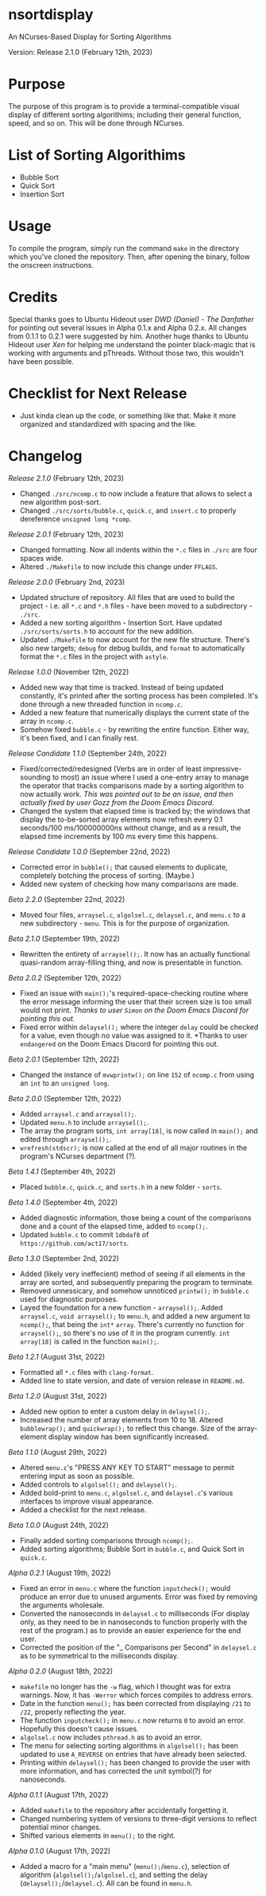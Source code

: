 # nsortdisplay
An NCurses-Based Display for Sorting Algorithms

Version: Release 2.1.0 (February 12th, 2023)

# Purpose
  The purpose of this program is to provide a terminal-compatible visual display of different sorting algorithims; including their general function, speed, and so on. This will be done through NCurses.

# List of Sorting Algorithims
  - Bubble Sort
  - Quick Sort
  - Insertion Sort

# Usage
  To compile the program, simply run the command ``make`` in the directory which you've cloned the repository.
  Then, after opening the binary, follow the onscreen instructions.

# Credits
  Special thanks goes to Ubuntu Hideout user *DWD (Daniel) - The Danfather* for pointing out several issues in Alpha 0.1.x and Alpha 0.2.x. All changes from 0.1.1 to 0.2.1 were suggested by him. Another huge thanks to Ubuntu Hideout user *Xen* for helping me understand the pointer black-magic that is working with arguments and pThreads. Without those two, this wouldn't have been possible.

# Checklist for Next Release
  - Just kinda clean up the code, or something like that. Make it more organized and standardized with spacing and the like.

# Changelog

  *Release 2.1.0* (February 12th, 2023)
  - Changed ``./src/ncomp.c`` to now include a feature that allows to select a new algorithm post-sort.
  - Changed ``./src/sorts/bubble.c``, ``quick.c``, and ``insert.c`` to properly dereference ``unsigned long *comp``.

  *Release 2.0.1* (February 12th, 2023)
  - Changed formatting. Now all indents within the ``*.c`` files in ``./src`` are four spaces wide.
  - Altered ``./Makefile`` to now include this change under ``FFLAGS``.

  *Release 2.0.0* (February 2nd, 2023)
  - Updated structure of repository. All files that are used to build the project - i.e. all ``*.c`` and ``*.h`` files - have been moved to a subdirectory - ``./src``.
  - Added a new sorting algorithm - Insertion Sort. Have updated ``./src/sorts/sorts.h`` to account for the new addition.
  - Updated ``./Makefile`` to now account for the new file structure. There's also new targets; ``debug`` for debug builds, and ``format`` to automatically format the ``*.c`` files in the project with ``astyle``. 

  *Release 1.0.0* (November 12th, 2022)
  - Added new way that time is tracked. Instead of being updated constantly, it's printed after the sorting process has been completed. It's done through a new threaded function in ``ncomp.c``.
  - Added a new feature that numerically displays the current state of the array in ``ncomp.c``.
  - Somehow fixed ``bubble.c`` - by rewriting the entire function. Either way, it's been fixed, and I can finally rest.
  
  *Release Candidate 1.1.0* (September 24th, 2022)
  - Fixed/corrected/redesigned (Verbs are in order of least impressive-sounding to most) an issue where I used a one-entry array to manage the operator that tracks comparisons made by a sorting algorithm to now actually work. *This was pointed out to be an issue, and then actually fixed by user Gozz from the Doom Emacs Discord.*
  - Changed the system that elapsed time is tracked by; the windows that display the to-be-sorted array elements now refresh every 0.1 seconds/100 ms/100000000ns without change, and as a result, the elapsed time increments by 100 ms every time this happens.

  *Release Candidate 1.0.0* (September 22nd, 2022)
  - Corrected error in ``bubble();`` that caused elements to duplicate, completely botching the process of sorting. (Maybe.)
  - Added new system of checking how many comparisons are made.

  *Beta 2.2.0* (September 22nd, 2022)
  - Moved four files, ``arraysel.c``, ``algolsel.c``, ``delaysel.c``, and ``menu.c`` to a new subdirectory - ``menu``. This is for the purpose of organization.
  
  *Beta 2.1.0* (September 19th, 2022)
  - Rewritten the entirety of ``arraysel();``. It now has an actually functional quasi-random array-filling thing, and now is presentable in function.
  
  *Beta 2.0.2* (September 12th, 2022)
  - Fixed an issue with ``main();``'s required-space-checking routine where the error message informing the user that their screen size is too small would not print. *Thanks to user ``Simon`` on the Doom Emacs Discord for pointing this out.*
  - Fixed error within ``delaysel();`` where the integer ``delay`` could be checked for a value, even though no value was assigned to it. *Thanks to user ``endangered`` on the Doom Emacs Discord for pointing this out.

  *Beta 2.0.1* (September 12th, 2022)
  - Changed the instance of ``mvwprintw();`` on line ``152`` of ``ncomp.c`` from using an ``int`` to an ``unsigned long``.
  
  *Beta 2.0.0* (September 12th, 2022)
  - Added ``arraysel.c`` and ``arraysel();``.
  - Updated ``menu.h`` to include ``arraysel();``.
  - The array the program sorts, ``int array[18]``, is now called in ``main();`` and edited through ``arraysel();``.
  - ``wrefresh(stdscr);`` is now called at the end of all major routines in the program's NCurses department (?).
  
  *Beta 1.4.1* (September 4th, 2022)
  - Placed ``bubble.c``, ``quick.c``, and ``sorts.h`` in a new folder - ``sorts``.
  
  *Beta 1.4.0* (September 4th, 2022)
  - Added diagnostic information, those being a count of the comparisons done and a count of the elapsed time, added to ``ncomp();``.
  - Updated ``bubble.c`` to commit ``1dbdaf8`` of ``https://github.com/act17/sorts``.
  
  *Beta 1.3.0* (September 2nd, 2022)
  - Added (likely very ineffecient) method of seeing if all elements in the array are sorted, and subsequently preparing the program to terminate.
  - Removed unnessicary, and somehow unnoticed ``printw();`` in ``bubble.c`` used for diagnostic purposes.
  - Layed the foundation for a new function - ``arraysel();``. Added ``arraysel.c``, ``void arraysel();`` to ``menu.h``, and added a new argument to ``ncomp();``, that being the ``int*`` ``array``. There's currently no function for ``arraysel();``, so there's no use of it in the program currently. ``int array[18]`` is called in the function ``main();``.
  
  *Beta 1.2.1* (August 31st, 2022)
  - Formatted all ``*.c`` files with ``clang-format``.
  - Added line to state version, and date of version release in ``README.md``.
  
  *Beta 1.2.0* (August 31st, 2022)
  - Added new option to enter a custom delay in ``delaysel();``.
  - Increased the number of array elements from 10 to 18. Altered ``bubblewrap();`` and ``quickwrap();`` to reflect this change. Size of the array-element display window has been significantly increased.
  
  *Beta 1.1.0* (August 29th, 2022)
  - Altered ``menu.c``'s "PRESS ANY KEY TO START" message to permit entering input as soon as possible.
  - Added controls to ``algolsel();`` and ``delaysel();``.
  - Added bold-print to ``menu.c``, ``algolsel.c``, and ``delaysel.c``'s various interfaces to improve visual appearance.
  - Added a checklist for the next release.
  
  *Beta 1.0.0* (August 24th, 2022)
  - Finally added sorting comparisons through ``ncomp();``.
  - Added sorting algorithms; Bubble Sort in ``bubble.c``, and Quick Sort in ``quick.c``.
  
  *Alpha 0.2.1* (August 19th, 2022)
  - Fixed an error in ``menu.c`` where the function ``inputcheck();`` would produce an error due to unused arguments. Error was fixed by removing the arguments wholesale.
  - Converted the nanoseconds in ``delaysel.c`` to milliseconds (For display only, as they need to be in nanoseconds to function properly with the rest of the program.) as to provide an easier experience for the end user.
  - Corrected the position of the "_ Comparisons per Second" in ``delaysel.c`` as to be symmetrical to the milliseconds display.
  
  *Alpha 0.2.0* (August 18th, 2022)
  - ``makefile`` no longer has the ``-w`` flag, which I thought was for extra warnings. Now, it has ``-Werror`` which forces compiles to address errors.
  - Date in the function ``menu();`` has been corrected from displaying ``/21`` to ``/22``, properly reflecting the year.
  - The function ``inputcheck();`` in ``menu.c`` now returns ``0`` to avoid an error. Hopefully this doesn't cause issues.
  - ``algolsel.c`` now includes ``pthread.h`` as to avoid an error.
  - The menu for selecting sorting algorithms in ``algolsel();`` has been updated to use ``A_REVERSE`` on entries that have already been selected.
  - Printing within ``delaysel();`` has been changed to provide the user with more information, and has corrected the unit symbol(?) for nanoseconds.

  *Alpha 0.1.1* (August 17th, 2022)
  - Added ``makefile`` to the repository after accidentally forgetting it.
  - Changed numbering system of versions to three-digit versions to reflect potential minor changes.
  - Shifted various elements in ``menu();`` to the right.
  
  *Alpha 0.1.0* (August 17th, 2022)
  - Added a macro for a "main menu" (``menu();``/``menu.c``), selection of algorithm (``algolsel();``/``algolsel.c``), and setting the delay (``delaysel();``/``delaysel.c``). All can be found in ``menu.h``.

